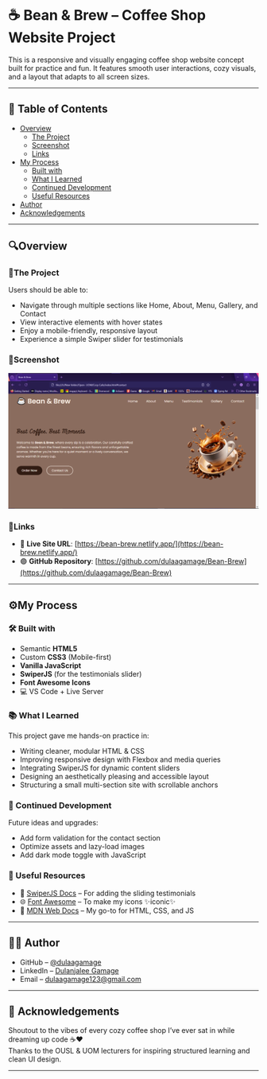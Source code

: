 # ☕ Bean & Brew – Coffee Shop Website Project

This is a responsive and visually engaging coffee shop website concept built for practice and fun. It features smooth user interactions, cozy visuals, and a layout that adapts to all screen sizes.

---

## 📑 Table of Contents

- [Overview](#overview)
  - [The Project](#the-project)
  - [Screenshot](#screenshot)
  - [Links](#links)
- [My Process](#my-process)
  - [Built with](#built-with)
  - [What I Learned](#what-i-learned)
  - [Continued Development](#continued-development)
  - [Useful Resources](#useful-resources)
- [Author](#author)
- [Acknowledgements](#acknowledgements)

---

## 🔍Overview

### 🎯The Project

Users should be able to:
- Navigate through multiple sections like Home, About, Menu, Gallery, and Contact
- View interactive elements with hover states
- Enjoy a mobile-friendly, responsive layout
- Experience a simple Swiper slider for testimonials

### 📸Screenshot

![](./SS/Home.png)

### 🔗Links

- 🔴 **Live Site URL**: [https://bean-brew.netlify.app/](https://bean-brew.netlify.app/)
- 🟣 **GitHub Repository**: [https://github.com/dulaagamage/Bean-Brew](https://github.com/dulaagamage/Bean-Brew)

---

## ⚙️My Process

### 🛠 Built with

- Semantic **HTML5**
- Custom **CSS3** (Mobile-first)
- **Vanilla JavaScript**
- **SwiperJS** (for the testimonials slider)
- **Font Awesome Icons**
- 💻 VS Code + Live Server

### 📚 What I Learned

This project gave me hands-on practice in:

- Writing cleaner, modular HTML & CSS
- Improving responsive design with Flexbox and media queries
- Integrating SwiperJS for dynamic content sliders
- Designing an aesthetically pleasing and accessible layout
- Structuring a small multi-section site with scrollable anchors

### 🚀 Continued Development

Future ideas and upgrades:
- Add form validation for the contact section
- Optimize assets and lazy-load images
- Add dark mode toggle with JavaScript

### 🔎 Useful Resources

- 📘 [SwiperJS Docs](https://swiperjs.com/) – For adding the sliding testimonials
- 🌐 [Font Awesome](https://fontawesome.com/) – To make my icons ✨iconic✨
- 🧠 [MDN Web Docs](https://developer.mozilla.org/) – My go-to for HTML, CSS, and JS

---

## 👩‍💻 Author

- GitHub – [@dulaagamage](https://github.com/dulaagamage)
- LinkedIn – [Dulanjalee Gamage](https://www.linkedin.com/in/dulanjalee-gamage-01a7aa207/)
- Email – dulaagamage123@gmail.com

---

## 🙏 Acknowledgements

Shoutout to the vibes of every cozy coffee shop I’ve ever sat in while dreaming up code ☕❤️  
Thanks to the OUSL & UOM lecturers for inspiring structured learning and clean UI design.

---
